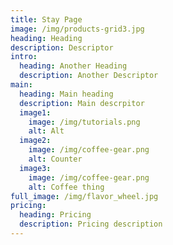 ```yaml
---
title: Stay Page
image: /img/products-grid3.jpg
heading: Heading
description: Descriptor
intro:
  heading: Another Heading
  description: Another Descriptor
main:
  heading: Main heading
  description: Main descrpitor
  image1:
    image: /img/tutorials.png
    alt: Alt
  image2:
    image: /img/coffee-gear.png
    alt: Counter
  image3:
    image: /img/coffee-gear.png
    alt: Coffee thing
full_image: /img/flavor_wheel.jpg
pricing:
  heading: Pricing
  description: Pricing description
---
```

